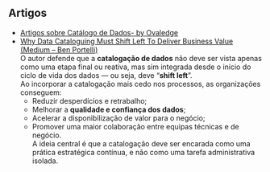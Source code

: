 ## Artigos

- [Artigos sobre Catálogo de Dados- by Ovaledge](https://www.ovaledge.com/blog/tag/data-catalog)
- [Why Data Cataloguing Must Shift Left To Deliver Business Value (Medium – Ben Portelli)](https://medium.com/@benportelli/why-data-cataloguing-must-shift-left-to-deliver-business-value-5e1fbd90ca95)  
  O autor defende que a **catalogação de dados** não deve ser vista apenas como uma etapa final ou reativa, mas sim integrada desde o início do ciclo de vida dos dados — ou seja, deve “**shift left**”.  
  Ao incorporar a catalogação mais cedo nos processos, as organizações conseguem:  
  - Reduzir desperdícios e retrabalho;  
  - Melhorar a **qualidade e confiança dos dados**;  
  - Acelerar a disponibilização de valor para o negócio;  
  - Promover uma maior colaboração entre equipas técnicas e de negócio.  
  A ideia central é que a catalogação deve ser encarada como uma prática estratégica contínua, e não como uma tarefa administrativa isolada.
